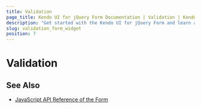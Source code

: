 ```yaml
---
title: Validation
page_title: Kendo UI for jQuery Form Documentation | Validation | Kendo UI
description: "Get started with the Kendo UI for jQuery Form and learn about its validation configuration."
slug: validation_form_widget
position: 7
---
```


# Validation


## See Also

* [JavaScript API Reference of the Form](/api/javascript/ui/from)
